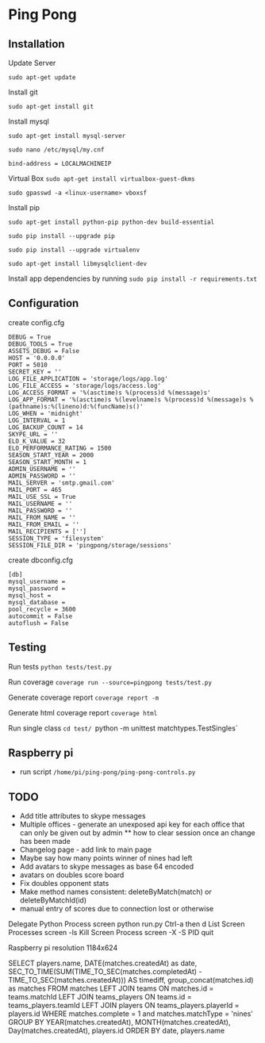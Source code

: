 # Ping Pong

## Installation

Update Server

`sudo apt-get update`

Install git

`sudo apt-get install git`

Install mysql

`sudo apt-get install mysql-server`

`sudo nano /etc/mysql/my.cnf`

```bind-address = LOCALMACHINEIP```


Virtual Box
`sudo apt-get install virtualbox-guest-dkms`

`sudo gpasswd -a <linux-username> vboxsf`

Install pip

`sudo apt-get install python-pip python-dev build-essential`

`sudo pip install --upgrade pip`

`sudo pip install --upgrade virtualenv`

`sudo apt-get install libmysqlclient-dev`

Install app dependencies by running `sudo pip install -r requirements.txt`

## Configuration

create config.cfg
```
DEBUG = True
DEBUG_TOOLS = True
ASSETS_DEBUG = False
HOST = '0.0.0.0'
PORT = 5010
SECRET_KEY = ''
LOG_FILE_APPLICATION = 'storage/logs/app.log'
LOG_FILE_ACCESS = 'storage/logs/access.log'
LOG_ACCESS_FORMAT = '%(asctime)s %(process)d %(message)s'
LOG_APP_FORMAT = '%(asctime)s %(levelname)s %(process)d %(message)s %(pathname)s:%(lineno)d:%(funcName)s()'
LOG_WHEN = 'midnight'
LOG_INTERVAL = 1
LOG_BACKUP_COUNT = 14
SKYPE_URL = ''
ELO_K_VALUE = 32
ELO_PERFORMANCE_RATING = 1500
SEASON_START_YEAR = 2000
SEASON_START_MONTH = 1
ADMIN_USERNAME = ''
ADMIN_PASSWORD = ''
MAIL_SERVER = 'smtp.gmail.com'
MAIL_PORT = 465
MAIL_USE_SSL = True
MAIL_USERNAME = ''
MAIL_PASSWORD = ''
MAIL_FROM_NAME = ''
MAIL_FROM_EMAIL = ''
MAIL_RECIPIENTS = ['']
SESSION_TYPE = 'filesystem'
SESSION_FILE_DIR = 'pingpong/storage/sessions'
```

create dbconfig.cfg
```
[db]
mysql_username =
mysql_password =
mysql_host =
mysql_database =
pool_recycle = 3600
autocommit = False
autoflush = False
```

## Testing

Run tests
`python tests/test.py`

Run coverage
`coverage run --source=pingpong tests/test.py`

Generate coverage report
`coverage report -m`

Generate html coverage report
`coverage html`

Run single class
`cd test/
`python -m unittest matchtypes.TestSingles`


## Raspberry pi

* run script `/home/pi/ping-pong/ping-pong-controls.py`

## TODO

* Add title attributes to skype messages
* Multiple offices - generate an unexposed api key for each office that can only be given out by admin
** how to clear session once an change has been made
* Changelog page - add link to main page
* Maybe say how many points winner of nines had left
* Add avatars to skype messages as base 64 encoded
* avatars on doubles score board
* Fix doubles opponent stats
* Make method names consistent: deleteByMatch(match) or deleteByMatchId(id)
* manual entry of scores due to connection lost or otherwise

Delegate Python Process
	screen python run.py
	Ctrl-a then d
List Screen Processes
	screen -ls
Kill Screen Process
	screen -X -S PID quit

Raspberry pi resolution
1184x624


SELECT players.name, DATE(matches.createdAt) as date, SEC_TO_TIME(SUM(TIME_TO_SEC(matches.completedAt) - TIME_TO_SEC(matches.createdAt))) AS timediff, group_concat(matches.id) as matches
FROM matches
LEFT JOIN teams ON matches.id = teams.matchId
LEFT JOIN teams_players ON teams.id = teams_players.teamId
LEFT JOIN players ON teams_players.playerId = players.id
WHERE matches.complete = 1 and matches.matchType = 'nines'
GROUP BY YEAR(matches.createdAt), MONTH(matches.createdAt), Day(matches.createdAt), players.id
ORDER BY date, players.name